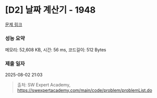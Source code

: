 # [D2] 날짜 계산기 - 1948 

[문제 링크](https://swexpertacademy.com/main/code/problem/problemDetail.do?contestProbId=AV5PnnU6AOsDFAUq) 

### 성능 요약

메모리: 52,608 KB, 시간: 56 ms, 코드길이: 512 Bytes

### 제출 일자

2025-08-02 21:03



> 출처: SW Expert Academy, https://swexpertacademy.com/main/code/problem/problemList.do